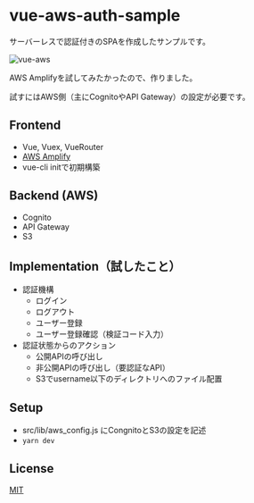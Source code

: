 # vue-aws-auth-sample

サーバーレスで認証付きのSPAを作成したサンプルです。

![vue-aws](https://user-images.githubusercontent.com/1762675/34356925-a2672a5e-ea85-11e7-8c07-cb6807eb4d88.png)

AWS Amplifyを試してみたかったので、作りました。

試すにはAWS側（主にCognitoやAPI Gateway）の設定が必要です。

## Frontend
  
  - Vue, Vuex, VueRouter
  - [AWS Amplify](https://github.com/aws/aws-amplify)
  - vue-cli initで初期構築

## Backend (AWS)

  - Cognito
  - API Gateway
  - S3

## Implementation（試したこと）

 - 認証機構
   - ログイン
   - ログアウト
   - ユーザー登録
   - ユーザー登録確認（検証コード入力） 
 - 認証状態からのアクション
   - 公開APIの呼び出し
   - 非公開APIの呼び出し（要認証なAPI）
   - S3でusername以下のディレクトリへのファイル配置

## Setup

  - src/lib/aws_config.js にCongnitoとS3の設定を記述
  - `yarn dev`

## License

[MIT](https://opensource.org/licenses/MIT)
